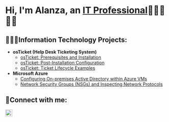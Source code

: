 <h1>Hi, I'm Alanza, an <a href="https://www.linkedin.com/in/alanza-bailey-319946268/">IT Professional</a>👨🏾‍🍳👌🏾</h1>

<h2>👨🏾‍💻Information Technology Projects:</h2>

- <b>osTicket (Help Desk Ticketing System)</b>
  - [osTicket: Prerequisites and Installation](https://github.com/AlanzaBailey/osticket-prereqs)
  - [osTicket: Post-Installation Configuration](https://github.com/AlanzaBailey/post-install-config)
  - [osTicket: Ticket Lifecycle Examples](https://github.com/AlanzaBailey/ticket-lifecycle)
- <b>Microsoft Azure</b>
  - [Configuring On-premises Active Directory within Azure VMs](https://github.com/AlanzaBailey/configure-ad)
  - [Network Security Groups (NSGs) and Inspecting Network Protocols](https://github.com/AlanzaBailey/azure-network-protocols)

<h2>📶Connect with me:</h2>

[<img align="left" alt="Alanza | LinkedIn" width="22px" src="https://cdn.jsdelivr.net/npm/simple-icons@v3/icons/linkedin.svg" />][linkedin]

[linkedin]: https://linkedin.com/in/alanza-bailey-319946268/
